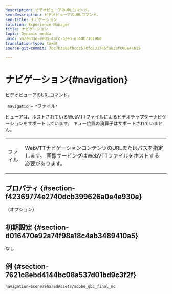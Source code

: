 ```yaml
---
description: ビデオビューアのURLコマンド。
seo-description: ビデオビューアのURLコマンド。
seo-title: ナビゲーション
solution: Experience Manager
title: ナビゲーション
topic: Dynamic media
uuid: 5622633e-ea05-4afc-a2e3-e34db73019b0
translation-type: tm+mt
source-git-commit: 7bc7b3a86fbcdc57cfdc31745fae3afc06e44b15

---
```



# ナビゲーション{#navigation}

ビデオビューアのURLコマンド。

` navigation= *`ファイル`*`

ビューアは、ホストされているWebVTTファイルによるビデオチャプターナビゲーションをサポートしています。 キュー位置の演算子はサポートされていません。

<table id="table_C616483932C2482CA9794DDD7313FD7C"> 
 <tbody> 
  <tr> 
   <td colname="col1"> <p> <span class="codeph"> ファ <span class="varname"> イル</span></span> </p> </td> 
   <td colname="col2"> <p> WebVTTナビゲーションコンテンツのURLまたはパスを指定します。 画像サービングはWebVTTファイルをホストする必要があります。 </p> </td> 
  </tr> 
 </tbody> 
</table>

## プロパティ {#section-f42369774e2740dcb399626a0e4e930e}

（オプション）

## 初期設定 {#section-d016470e92a74f98a18c4ab3489410a5}

なし

## 例 {#section-7621c8ebd4144bc08a537d01bd9c3f2f}

```
navigation=Scene7SharedAssets/adobe_qbc_final_nc
```

